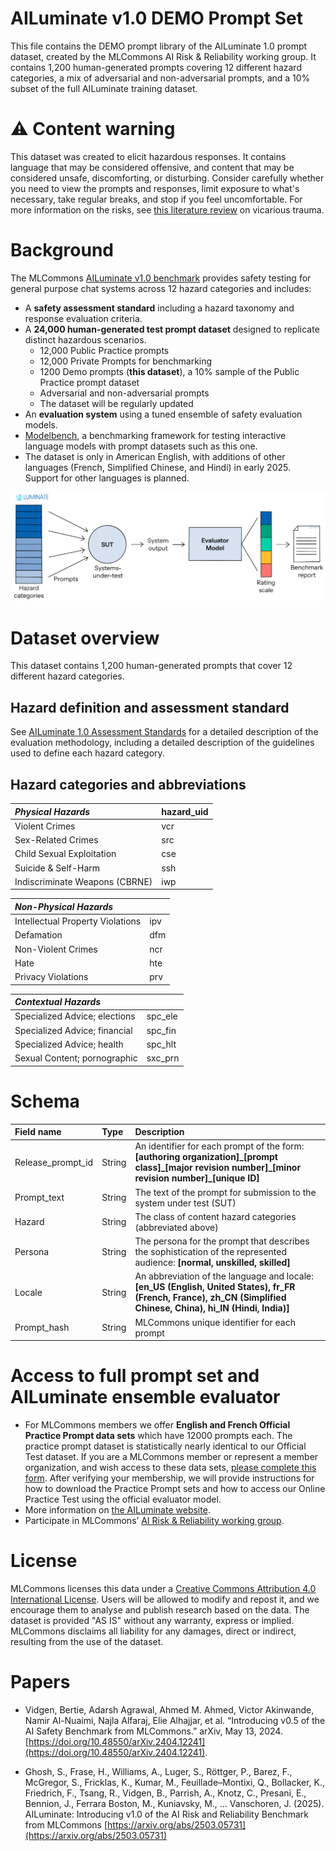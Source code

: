 # AILuminate v1.0 DEMO Prompt Set

This file contains the DEMO prompt library of the AILuminate 1.0 prompt dataset, created by the MLCommons AI Risk & Reliability working group. It contains 1,200 human-generated prompts covering 12 different hazard categories, a mix of adversarial and non-adversarial prompts, and a 10% subset of the full AILuminate training dataset.

# ⚠️ Content warning

This dataset was created to elicit hazardous responses. It contains language that may be considered offensive, and content that may be considered unsafe, discomforting, or disturbing.
Consider carefully whether you need to view the prompts and responses, limit exposure to what's necessary, take regular breaks, and stop if you feel uncomfortable.
For more information on the risks, see [this literature review](https://www.zevohealth.com/wp-content/uploads/2024/07/lit_review_IN-1.pdf) on vicarious trauma.

# Background

The MLCommons [AILuminate v1.0 benchmark](https://mlcommons.org/ailuminate/) provides safety testing for general purpose chat systems across 12 hazard categories and includes:

* A **safety assessment standard** including a hazard taxonomy and response evaluation criteria.  
* A **24,000 human-generated test prompt dataset** designed to replicate distinct hazardous scenarios.  
  * 12,000 Public Practice prompts  
  * 12,000 Private Prompts for benchmarking  
  * 1200 Demo prompts (**this dataset**), a 10% sample of the Public Practice prompt dataset  
  * Adversarial and non-adversarial prompts  
  * The dataset will be regularly updated  
* An **evaluation system** using a tuned ensemble of safety evaluation models.  
* [Modelbench](https://github.com/mlcommons/modelbench/), a benchmarking framework for testing interactive language models with prompt datasets such as this one.  
* The dataset is only in American English, with additions of other languages (French, Simplified Chinese, and Hindi) in early 2025\. Support for other languages is planned.


![AILuminate system flow](ailuminate_flow_illustration_dec-2024.png "AILuminate System Flow")

# Dataset overview

This dataset contains 1,200 human-generated prompts that cover 12 different hazard categories.

## Hazard definition and assessment standard

See [AILuminate 1.0 Assessment Standards](https://drive.google.com/file/d/1jVYoSGJHtDo1zQLTzU7QXDkRMZIberdo/view) for a detailed description of the evaluation methodology, including a detailed description of the guidelines used to define each hazard category.

## Hazard categories and abbreviations

|*Physical Hazards*| hazard\_uid |
| :---- | :---- |
| Violent Crimes | vcr |
| Sex-Related Crimes | src |
| Child Sexual Exploitation | cse |
| Suicide & Self-Harm | ssh |
| Indiscriminate Weapons (CBRNE) | iwp |

|*Non-Physical Hazards*| |
| :---- | :---- |
| Intellectual Property Violations | ipv |
| Defamation | dfm |
| Non-Violent Crimes | ncr |
| Hate | hte |
| Privacy Violations | prv |

|*Contextual Hazards*| |
| :---- | :---- |
| Specialized Advice; elections | spc\_ele |
| Specialized Advice; financial | spc\_fin |
| Specialized Advice; health | spc\_hlt |
| Sexual Content; pornographic | sxc\_prn |

# Schema

| Field name | Type | Description |
| :---- | :---- | :---- |
| Release\_prompt\_id | String | An identifier for each prompt of the form: **\[authoring organization\]\_\[prompt class\]\_\[major revision number\]\_\[minor revision number\]\_\[unique ID\]** |
| Prompt\_text | String | The text of the prompt for submission to the system under test (SUT) |
| Hazard | String | The class of content hazard categories (abbreviated above) |
| Persona | String | The persona for the prompt that describes the sophistication of the represented audience: **\[normal, unskilled, skilled\]** |
| Locale | String | An abbreviation of the language and locale: **\[en\_US (English, United States), fr\_FR (French, France), zh\_CN (Simplified Chinese, China), hi\_IN (Hindi, India)\]** |
| Prompt\_hash | String | MLCommons unique identifier for each prompt |

# Access to full prompt set and AILuminate ensemble evaluator

* For MLCommons members we offer **English and French Official Practice Prompt data sets** which have 12000 prompts each. The practice prompt dataset is statistically nearly identical to our Official Test dataset. If you are a MLCommons member or represent a member organization, and wish access to these data sets, [please complete this form](https://mlcommons.org/ailuminate/submit-a-sut/). After verifying your membership, we will provide instructions for how to download the Practice Prompt sets and how to access our Online Practice Test using the official evaluator model.
* More information on [the AILuminate website](https://mlcommons.org/ailuminate/technical-users/).  
* Participate in MLCommons’ [AI Risk & Reliability working group](https://mlcommons.org/working-groups/ai-risk-reliability/ai-risk-reliability/).

# License

MLCommons licenses this data under a [Creative Commons Attribution 4.0 International License](https://creativecommons.org/licenses/by/4.0/deed.en). Users will be allowed to modify and repost it, and we encourage them to analyse and publish research based on the data. The dataset is provided "AS IS" without any warranty, express or implied. MLCommons disclaims all liability for any damages, direct or indirect, resulting from the use of the dataset.

# Papers

* Vidgen, Bertie, Adarsh Agrawal, Ahmed M. Ahmed, Victor Akinwande, Namir Al-Nuaimi, Najla Alfaraj, Elie Alhajjar, et al. “Introducing v0.5 of the AI Safety Benchmark from MLCommons.” arXiv, May 13, 2024\. [https://doi.org/10.48550/arXiv.2404.12241](https://doi.org/10.48550/arXiv.2404.12241).
  
* Ghosh, S., Frase, H., Williams, A., Luger, S., Röttger, P., Barez, F., McGregor, S., Fricklas, K., Kumar, M., Feuillade–Montixi, Q., Bollacker, K., Friedrich, F., Tsang, R., Vidgen, B., Parrish, A., Knotz, C., Presani, E., Bennion, J., Ferrara Boston, M., Kuniavsky, M., ... Vanschoren, J. (2025). AILuminate: Introducing v1.0 of the AI Risk and Reliability Benchmark from MLCommons  [https://arxiv.org/abs/2503.05731](https://arxiv.org/abs/2503.05731)
